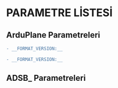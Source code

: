 # PARAMETRE LİSTESİ

## ArduPlane Parametreleri


```diff
- __FORMAT_VERSION:__


```
```diff
- __FORMAT_VERSION:__


```

## ADSB_ Parametreleri
